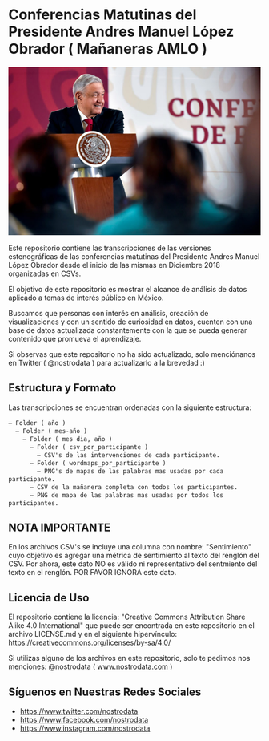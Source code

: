 # Conferencias Matutinas del Presidente Andres Manuel López Obrador ( Mañaneras AMLO )

![Foto del Presidente de Los Estados Unidos Mexicanos, Andres Manuel López Obrador](foto_amlo.jpg)

Este repositorio contiene las transcripciones de las versiones estenográficas de las conferencias matutinas del Presidente Andres Manuel López Obrador desde el inicio de las mismas en Diciembre 2018 organizadas en CSVs.

El objetivo de este repositorio es mostrar el alcance de análisis de datos aplicado a temas de interés público en México. 

Buscamos que personas con interés en análisis, creación de visualizaciones y con un sentido de curiosidad en datos, cuenten con una base de datos actualizada constantemente con la que se pueda generar contenido que promueva el aprendizaje.

Si observas que este repositorio no ha sido actualizado, solo menciónanos en Twitter ( @nostrodata ) para actualizarlo a la brevedad :)

## Estructura y Formato
Las transcripciones se encuentran ordenadas con la siguiente estructura:
```
— Folder ( año )
  — Folder ( mes-año )
    — Folder ( mes dia, año )
      — Folder ( csv_por_participante )
        — CSV's de las intervenciones de cada participante.
      — Folder ( wordmaps_por_participante )
        — PNG's de mapas de las palabras mas usadas por cada participante.
      — CSV de la mañanera completa con todos los participantes.
      — PNG de mapa de las palabras mas usadas por todos los participantes.
```

## NOTA IMPORTANTE
En los archivos CSV's se incluye una columna con nombre: "Sentimiento" cuyo objetivo es agregar una métrica de sentimiento al texto del renglón del CSV. Por ahora, este dato NO es válido ni representativo del sentmiento del texto en el renglón. POR FAVOR IGNORA este dato.

## Licencia de Uso
El repositorio contiene la licencia: "Creative Commons Attribution Share Alike 4.0 International" que puede ser encontrada en este repositorio en el archivo LICENSE.md y en el siguiente hipervínculo: https://creativecommons.org/licenses/by-sa/4.0/

Si utilizas alguno de los archivos en este repositorio, solo te pedimos nos menciones: 
@nostrodata ( www.nostrodata.com )

## Síguenos en Nuestras Redes Sociales
* https://www.twitter.com/nostrodata
* https://www.facebook.com/nostrodata
* https://www.instagram.com/nostrodata
